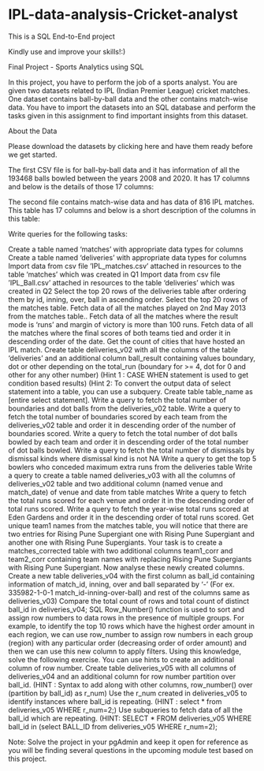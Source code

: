 # IPL-data-analysis-Cricket-analyst
This is a SQL End-to-End project 

Kindly use and improve your skills!:)

Final Project - Sports Analytics using SQL

In this project, you have to perform the job of a sports analyst. You are given two datasets related to IPL (Indian Premier League) cricket matches. One dataset contains ball-by-ball data and the other contains match-wise data. You have to import the datasets into an SQL database and perform the tasks given in this assignment to find important insights from this dataset.

About the Data 

Please download the datasets by clicking here and have them ready before we get started.

The first CSV file is for ball-by-ball data and it has information of all the 193468 balls bowled between the years 2008 and 2020. It has 17 columns and below is the details of those 17 columns:



The second file contains match-wise data and has data of 816 IPL matches. This table has 17 columns and below is a short description of the columns in this table:



Write queries for the following tasks:

Create a table named ‘matches’ with appropriate data types for columns
Create a table named ‘deliveries’ with appropriate data types for columns
Import data from csv file ’IPL_matches.csv’ attached in resources to the table ‘matches’ which was created in Q1
Import data from csv file ’IPL_Ball.csv’ attached in resources to the table ‘deliveries’ which was created in Q2
Select the top 20 rows of the deliveries table after ordering them by id, inning, over, ball in ascending order.
Select the top 20 rows of the matches table.
Fetch data of all the matches played on 2nd May 2013 from the matches table..
Fetch data of all the matches where the result mode is ‘runs’ and margin of victory is more than 100 runs.
Fetch data of all the matches where the final scores of both teams tied and order it in descending order of the date.
Get the count of cities that have hosted an IPL match.
Create table deliveries_v02 with all the columns of the table ‘deliveries’ and an additional column ball_result containing values boundary, dot or other depending on the total_run (boundary for >= 4, dot for 0 and other for any other number)
(Hint 1 : CASE WHEN statement is used to get condition based results)
(Hint 2: To convert the output data of select statement into a table, you can use a subquery. Create table table_name as [entire select statement].
Write a query to fetch the total number of boundaries and dot balls from the deliveries_v02 table.
Write a query to fetch the total number of boundaries scored by each team from the deliveries_v02 table and order it in descending order of the number of boundaries scored.
Write a query to fetch the total number of dot balls bowled by each team and order it in descending order of the total number of dot balls bowled.
Write a query to fetch the total number of dismissals by dismissal kinds where dismissal kind is not NA
Write a query to get the top 5 bowlers who conceded maximum extra runs from the deliveries table
Write a query to create a table named deliveries_v03 with all the columns of deliveries_v02 table and two additional column (named venue and match_date) of venue and date from table matches
Write a query to fetch the total runs scored for each venue and order it in the descending order of total runs scored.
Write a query to fetch the year-wise total runs scored at Eden Gardens and order it in the descending order of total runs scored.
Get unique team1 names from the matches table, you will notice that there are two entries for Rising Pune Supergiant one with Rising Pune Supergiant and another one with Rising Pune Supergiants.  Your task is to create a matches_corrected table with two additional columns team1_corr and team2_corr containing team names with replacing Rising Pune Supergiants with Rising Pune Supergiant. Now analyse these newly created columns.
Create a new table deliveries_v04 with the first column as ball_id containing information of match_id, inning, over and ball separated by ‘-’ (For ex. 335982-1-0-1 match_id-inning-over-ball) and rest of the columns same as deliveries_v03)
Compare the total count of rows and total count of distinct ball_id in deliveries_v04;
SQL Row_Number() function is used to sort and assign row numbers to data rows in the presence of multiple groups. For example, to identify the top 10 rows which have the highest order amount in each region, we can use row_number to assign row numbers in each group (region) with any particular order (decreasing order of order amount) and then we can use this new column to apply filters. Using this knowledge, solve the following exercise. You can use hints to create an additional column of row number.
Create table deliveries_v05 with all columns of deliveries_v04 and an additional column for row number partition over ball_id. (HINT : Syntax to add along with other columns,  row_number() over (partition by ball_id) as r_num)
Use the r_num created in deliveries_v05 to identify instances where ball_id is repeating. (HINT : select * from deliveries_v05 WHERE r_num=2;)
Use subqueries to fetch data of all the ball_id which are repeating. (HINT: SELECT * FROM deliveries_v05 WHERE ball_id in (select BALL_ID from deliveries_v05 WHERE r_num=2);
 

Note: Solve the project in your pgAdmin and keep it open for reference as you will be finding several questions in the upcoming module test based on this project. 
